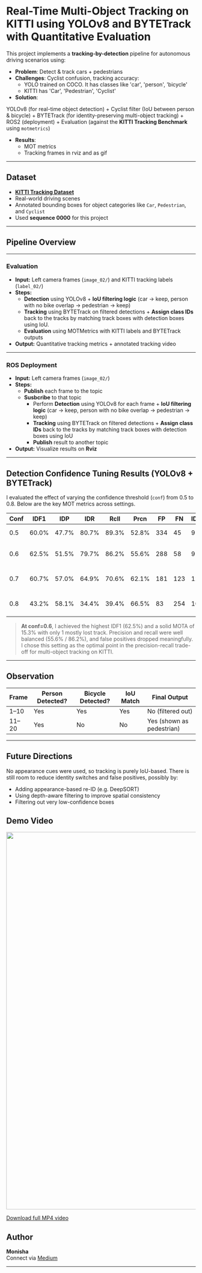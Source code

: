 # Real-Time Multi-Object Tracking on KITTI using YOLOv8 and BYTETrack with Quantitative Evaluation

This project implements a **tracking-by-detection** pipeline for autonomous driving scenarios using:

- **Problem**: Detect & track cars + pedestrians
- **Challenges**: Cyclist confusion, tracking accuracy:
  - YOLO trained on COCO. It has classes like 'car', 'person', 'bicycle'
  - KITTI has 'Car', 'Pedestrian', 'Cyclist'
- **Solution**:

YOLOv8 (for real-time object detection) + Cyclist filter (IoU between person & bicycle) + BYTETrack (for identity-preserving multi-object tracking) + ROS2 (deployment) + Evaluation (against the **KITTI Tracking Benchmark** using `motmetrics`)

- **Results**:
   - MOT metrics
   - Tracking frames in rviz and as gif
---
## Dataset
- **[KITTI Tracking Dataset](http://www.cvlibs.net/datasets/kitti/eval_tracking.php)**
- Real-world driving scenes
- Annotated bounding boxes for object categories like `Car`, `Pedestrian`, and `Cyclist`
- Used **sequence 0000** for this project
 --- 
## Pipeline Overview 
---
### Evaluation
- **Input:** Left camera frames (`image_02/`) and KITTI tracking labels (`label_02/`)
- **Steps:**  
  - **Detection** using YOLOv8 +  **IoU filtering logic** (car -> keep, person with no bike overlap -> pedestrian -> keep)
  - **Tracking** using BYTETrack on filtered detections +  **Assign class IDs** back to the tracks by matching track boxes with detection boxes using IoU.
  - **Evaluation** using MOTMetrics with KITTI labels and BYTETrack outputs
- **Output:** Quantitative tracking metrics + annotated tracking video
---
### ROS Deployment
- **Input:** Left camera frames (`image_02/`)
- **Steps:**
  - **Publish** each frame to the topic
  - **Susbcribe** to that topic
    - Perform **Detection** using YOLOv8 for each frame +  **IoU filtering logic** (car -> keep, person with no bike overlap -> pedestrian -> keep)
    - **Tracking** using BYTETrack on filtered detections + **Assign class IDs** back to the tracks by matching track boxes with detection boxes using IoU
    - **Publish** result to another topic
- **Output:** Visualize results on **Rviz**
---
## Detection Confidence Tuning Results (YOLOv8 + BYTETrack)
I evaluated the effect of varying the confidence threshold (`conf`) from 0.5 to 0.8. Below are the key MOT metrics across settings. 

| Conf | IDF1  | IDP  | IDR  | Rcll | Prcn | FP  | FN  | IDs | MOTA | Comments |
|------|-------|------|------|------|------|-----|-----|------|------|----------|
| 0.5  | 60.0% | 47.7% | 80.7% | 89.3% | 52.8% | 334 | 45  | 9  | 7.4%  | Good balance |
| 0.6  | 62.5% | 51.5% | 79.7% | 86.2% | 55.6% | 288 | 58  | 9  | 15.3% | **Best IDF1**, slightly more FN |
| 0.7  | 60.7% | 57.0% | 64.9% | 70.6% | 62.1% | 181 | 123 | 12 | 24.6% | Too many missed GTs (FN↑) |
| 0.8  | 43.2% | 58.1% | 34.4% | 39.4% | 66.5% | 83  | 254 | 10 | 17.2% | FN very high, recall broken |

> **At conf=0.6**, I achieved the highest IDF1 (62.5%) and a solid MOTA of 15.3% with only 1 mostly lost track. Precision and recall were well balanced (55.6% / 86.2%), and false positives dropped meaningfully. I chose this setting as the optimal point in the precision-recall trade-off for multi-object tracking on KITTI.

---
## Observation

| Frame | Person Detected? | Bicycle Detected? | IoU Match | Final Output            |
| ----- | ---------------- | ----------------- | --------- | ----------------------- |
| 1–10  | Yes              | Yes               | Yes       | No (filtered out)        |
| 11–20 | Yes              | No                | No        | Yes (shown as pedestrian) |

---

## Future Directions
No appearance cues were used, so tracking is purely IoU-based. There is still room to reduce identity switches and false positives, possibly by:

- Adding appearance-based re-ID (e.g. DeepSORT)
- Using depth-aware filtering to improve spatial consistency
- Filtering out very low-confidence boxes

## Demo Video

<p align="center">
  <img src="videos/kitti_tracking_output.gif" width="1000"/>
</p>

[Download full MP4 video](videos/kitti_tracking_output.mp4)

## Author

**Monisha**  
Connect via [Medium](https://medium.com/@monishatemp20)  

---
